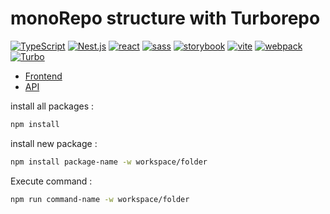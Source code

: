 # monoRepo structure with Turborepo

[![TypeScript](https://img.shields.io/badge/TypeScript-007ACC?style=for-the-badge&logo=typescript&logoColor=white)](https://www.typescriptlang.org/docs/)
[![Nest.js](https://img.shields.io/badge/Nest.js-E0234D?style=for-the-badge&logo=nestjs&logoColor=white)]()
[![react](https://img.shields.io/badge/React-20232A?style=for-the-badge&logo=react&logoColor=61DAFB)](https://fr.reactjs.org/)
[![sass](https://img.shields.io/badge/Sass-CC6699?style=for-the-badge&logo=sass&logoColor=white)](https://sass-lang.com/)
[![storybook](https://img.shields.io/badge/Storybook.js-FF4685?style=for-the-badge&logo=storybook&logoColor=FFFFFF)](https://www.javascript.com/)
[![vite](https://img.shields.io/badge/Vite-B04EFD?style=for-the-badge&logo=vite&logoColor=FFFFFF)](https://www.javascript.com/)
[![webpack](https://img.shields.io/badge/Webpack-8ED5FA?style=for-the-badge&logo=webpack&logoColor=FFFFFF)](https://www.javascript.com/)
[![Turbo](https://img.shields.io/badge/Turbo-20232A?style=for-the-badge&logo=turbo&logoColor=61DAFB)](https://www.javascript.com/)

- [Frontend](https://huge-js-project-structure-frontend.vercel.app/)
- [API](https://huge-js-project-structure-api.vercel.app/)

install all packages : 
```bash
npm install
```

install new package : 
```bash
npm install package-name -w workspace/folder
```

Execute command : 
```bash
npm run command-name -w workspace/folder
```
